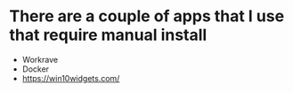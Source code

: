 # There are a couple of apps that I use that require manual install

* Workrave
* Docker
* https://win10widgets.com/
